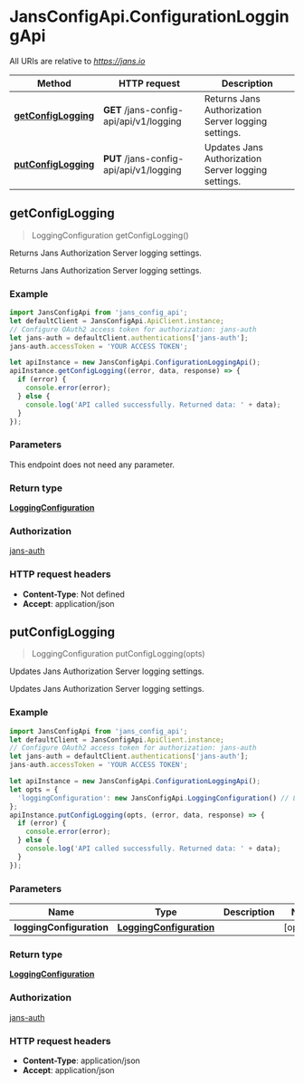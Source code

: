 # JansConfigApi.ConfigurationLoggingApi

All URIs are relative to *https://jans.io*

Method | HTTP request | Description
------------- | ------------- | -------------
[**getConfigLogging**](ConfigurationLoggingApi.md#getConfigLogging) | **GET** /jans-config-api/api/v1/logging | Returns Jans Authorization Server logging settings.
[**putConfigLogging**](ConfigurationLoggingApi.md#putConfigLogging) | **PUT** /jans-config-api/api/v1/logging | Updates Jans Authorization Server logging settings.



## getConfigLogging

> LoggingConfiguration getConfigLogging()

Returns Jans Authorization Server logging settings.

Returns Jans Authorization Server logging settings.

### Example

```javascript
import JansConfigApi from 'jans_config_api';
let defaultClient = JansConfigApi.ApiClient.instance;
// Configure OAuth2 access token for authorization: jans-auth
let jans-auth = defaultClient.authentications['jans-auth'];
jans-auth.accessToken = 'YOUR ACCESS TOKEN';

let apiInstance = new JansConfigApi.ConfigurationLoggingApi();
apiInstance.getConfigLogging((error, data, response) => {
  if (error) {
    console.error(error);
  } else {
    console.log('API called successfully. Returned data: ' + data);
  }
});
```

### Parameters

This endpoint does not need any parameter.

### Return type

[**LoggingConfiguration**](LoggingConfiguration.md)

### Authorization

[jans-auth](../README.md#jans-auth)

### HTTP request headers

- **Content-Type**: Not defined
- **Accept**: application/json


## putConfigLogging

> LoggingConfiguration putConfigLogging(opts)

Updates Jans Authorization Server logging settings.

Updates Jans Authorization Server logging settings.

### Example

```javascript
import JansConfigApi from 'jans_config_api';
let defaultClient = JansConfigApi.ApiClient.instance;
// Configure OAuth2 access token for authorization: jans-auth
let jans-auth = defaultClient.authentications['jans-auth'];
jans-auth.accessToken = 'YOUR ACCESS TOKEN';

let apiInstance = new JansConfigApi.ConfigurationLoggingApi();
let opts = {
  'loggingConfiguration': new JansConfigApi.LoggingConfiguration() // LoggingConfiguration | 
};
apiInstance.putConfigLogging(opts, (error, data, response) => {
  if (error) {
    console.error(error);
  } else {
    console.log('API called successfully. Returned data: ' + data);
  }
});
```

### Parameters


Name | Type | Description  | Notes
------------- | ------------- | ------------- | -------------
 **loggingConfiguration** | [**LoggingConfiguration**](LoggingConfiguration.md)|  | [optional] 

### Return type

[**LoggingConfiguration**](LoggingConfiguration.md)

### Authorization

[jans-auth](../README.md#jans-auth)

### HTTP request headers

- **Content-Type**: application/json
- **Accept**: application/json

